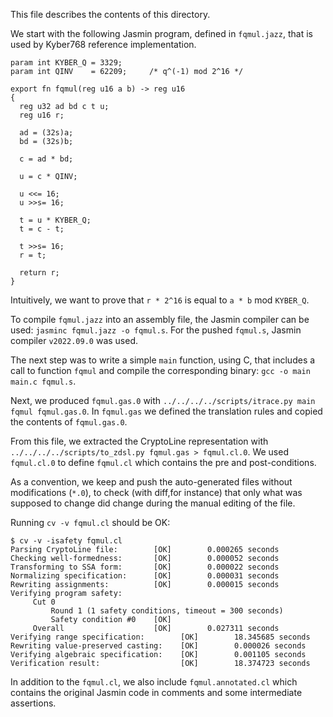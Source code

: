 This file describes the contents of this directory.

We start with the following Jasmin program, defined in `fqmul.jazz`, that is used by Kyber768 reference implementation.
```
param int KYBER_Q = 3329;
param int QINV    = 62209;     /* q^(-1) mod 2^16 */

export fn fqmul(reg u16 a b) -> reg u16
{
  reg u32 ad bd c t u;
  reg u16 r;

  ad = (32s)a;
  bd = (32s)b;

  c = ad * bd;

  u = c * QINV;

  u <<= 16;
  u >>s= 16;

  t = u * KYBER_Q;
  t = c - t;

  t >>s= 16;
  r = t;

  return r;
}
```

Intuitively, we want to prove that `r * 2^16` is equal to `a * b` mod `KYBER_Q`.

To compile `fqmul.jazz` into an assembly file, the Jasmin compiler can be used: `jasminc fqmul.jazz -o fqmul.s`. For the pushed `fqmul.s`, Jasmin compiler `v2022.09.0` was used.

The next step was to write a simple `main` function, using C, that includes a call to function `fqmul` and compile the corresponding binary: `gcc -o main main.c fqmul.s`.

Next, we produced `fqmul.gas.0` with `../../../../scripts/itrace.py main fqmul fqmul.gas.0`. In `fqmul.gas` we defined the translation rules and copied the contents of `fqmul.gas.0`.

From this file, we extracted the CryptoLine representation with `../../../../scripts/to_zdsl.py fqmul.gas > fqmul.cl.0`. We used `fqmul.cl.0` to define `fqmul.cl` which contains the pre and post-conditions.

As a convention, we keep and push the auto-generated files without modifications (`*.0`), to check (with diff,for instance) that only what was supposed to change did change during the manual editing of the file.

Running `cv -v fqmul.cl` should be OK:

```
$ cv -v -isafety fqmul.cl
Parsing CryptoLine file:        [OK]        0.000265 seconds
Checking well-formedness:       [OK]        0.000052 seconds
Transforming to SSA form:       [OK]        0.000022 seconds
Normalizing specification:      [OK]        0.000031 seconds
Rewriting assignments:          [OK]        0.000015 seconds
Verifying program safety:
     Cut 0
         Round 1 (1 safety conditions, timeout = 300 seconds)
         Safety condition #0    [OK]
     Overall                    [OK]        0.027311 seconds
Verifying range specification:        [OK]        18.345685 seconds
Rewriting value-preserved casting:    [OK]        0.000026 seconds
Verifying algebraic specification:    [OK]        0.001105 seconds
Verification result:                  [OK]        18.374723 seconds
```

In addition to the `fqmul.cl`, we also include `fqmul.annotated.cl` which contains the original Jasmin code in comments and some intermediate assertions.

